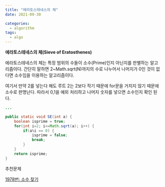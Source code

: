 ```yaml
---
title: "에라토스테네스의 체"
date: 2021-09-30

categories:
  - algorithm
tags:
  - algo
---
```


**에라토스테네스의 체(Sieve of Eratosthenes)**

에라토스테네스의 체는 특정 범위의 수들이 소수(Prime)인지 아닌지를 판별하는 알고리즘이다. 간단히 말하면 2~Math.sqrt(N)까지의 수로 나누어서 나머지가 0인 것이 없다면 소수임을 이용하는 알고리즘이다.

여기서 만약 2를 넣는다 해도 루트 2는 2보다 작기 때문에 for문을 거치지 않기 때문에 소수로 판명난다. 따라서 0,1을 예외 처리하고 나머지 숫자를 넣으면 소수인지 확인 된다.

```java
...

public static void SE(int a) {
	boolean isprime = true;
	for(int i=2; i<=Math.sqrt(a); i++) {
		if(a%i == 0) {
			isprime = false;
			break;
		}
	}
	return isprime;
}
```

추천문제


[1978번: 소수 찾기](https://www.acmicpc.net/problem/1978)